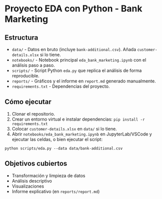 # Proyecto EDA con Python - Bank Marketing

## Estructura
- `data/` - Datos en bruto (incluye `bank-additional.csv`). Añada `customer-details.xlsx` si lo tiene.
- `notebooks/` - Notebook principal `eda_bank_marketing.ipynb` con el análisis paso a paso.
- `scripts/` - Script Python `eda.py` que replica el análisis de forma reproducible.
- `reports/` - Gráficos y el informe en `report.md` generado manualmente.
- `requirements.txt` - Dependencias del proyecto.

## Cómo ejecutar
1. Clonar el repositorio.
2. Crear un entorno virtual e instalar dependencias: `pip install -r requirements.txt`
3. Colocar `customer-details.xlsx` en `data/` si lo tiene.
4. Abrir `notebooks/eda_bank_marketing.ipynb` en JupyterLab/VSCode y ejecutar las celdas, o bien ejecutar el script:
```
python scripts/eda.py --data data/bank-additional.csv
```
## Objetivos cubiertos
- Transformación y limpieza de datos
- Análisis descriptivo
- Visualizaciones
- Informe explicativo (en `reports/report.md`)
